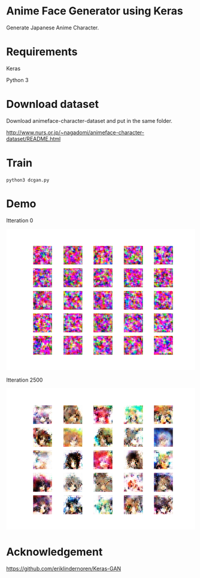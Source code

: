 # Anime Face Generator using Keras

Generate Japanese Anime Character.

# Requirements

Keras

Python 3

# Download dataset

Download animeface-character-dataset and put in the same folder.

http://www.nurs.or.jp/~nagadomi/animeface-character-dataset/README.html

# Train

`python3 dcgan.py`

# Demo

Itteration 0

![Itteration 0](https://github.com/abars/AnimeFaceGenerator/blob/master/demo/dcgan_0.png "Itteration 0")

Itteration 2500

![Itteration 2500](https://github.com/abars/AnimeFaceGenerator/blob/master/demo/dcgan_2500.png "Itteration 2500")

# Acknowledgement

https://github.com/eriklindernoren/Keras-GAN

